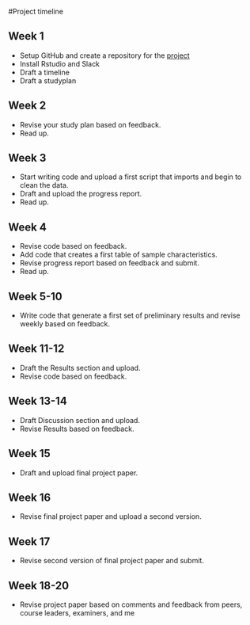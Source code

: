 #Project timeline


## Week 1
- Setup GitHub and create a repository for the [project](https://github.com/Hussein-albaaj/opportunities-trauma-care)
- Install Rstudio and Slack
- Draft a timeline
- Draft a studyplan

## Week 2
- Revise your study plan based on feedback.
- Read up.

## Week 3
- Start writing code and upload a first script that imports and begin
  to clean the data.
- Draft and upload the progress report.
- Read up.
  
## Week 4
- Revise code based on feedback.
- Add code that creates a first table of sample characteristics.
- Revise progress report based on feedback and submit.
- Read up.

## Week 5-10
- Write code that generate a first set of preliminary results and
  revise weekly based on feedback.

## Week 11-12
- Draft the Results section and upload.
- Revise code based on feedback.

## Week 13-14
- Draft Discussion section and upload.
- Revise Results based on feedback.

## Week 15
- Draft and upload final project paper.

## Week 16 
- Revise final project paper and upload a second version.

## Week 17 
- Revise second version of final project paper and submit.

## Week 18-20
- Revise project paper based on comments and feedback from peers,
  course leaders, examiners, and me

